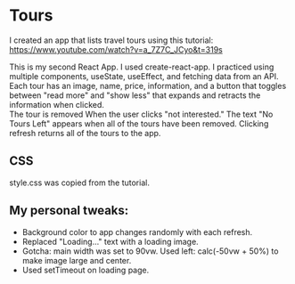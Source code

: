 # Tours

I created an app that lists travel tours using this tutorial: https://www.youtube.com/watch?v=a_7Z7C_JCyo&t=319s

This is my second React App. I used create-react-app. I practiced using multiple components, useState, useEffect, and fetching data from an API.
Each tour has an image, name, price, information, and a button that toggles between "read more" and "show less" that expands and retracts the information when clicked.  
The tour is removed When the user clicks "not interested."
The text "No Tours Left" appears when all of the tours have been removed.
Clicking refresh returns all of the tours to the app.

## CSS

style.css was copied from the tutorial.

## My personal tweaks:

- Background color to app changes randomly with each refresh.
- Replaced "Loading..." text with a loading image.
- Gotcha: main width was set to 90vw. Used left: calc(-50vw + 50%) to make image large and center.
- Used setTimeout on loading page.